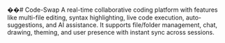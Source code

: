 ��#   C o d e - S w a p 
 
 A real-time collaborative coding platform with features like multi-file editing, syntax highlighting, live code execution, auto-suggestions, and AI assistance. It supports file/folder management, chat, drawing, theming, and user presence with instant sync across sessions.
